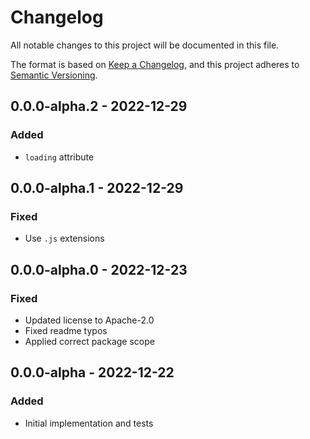 # Changelog

All notable changes to this project will be documented in this file.

The format is based on [Keep a Changelog](https://keepachangelog.com/en/1.0.0/),
and this project adheres to [Semantic Versioning](https://semver.org/spec/v2.0.0.html).

## 0.0.0-alpha.2 - 2022-12-29

### Added
- `loading` attribute

## 0.0.0-alpha.1 - 2022-12-29

### Fixed
- Use `.js` extensions

## 0.0.0-alpha.0 - 2022-12-23

### Fixed
- Updated license to Apache-2.0
- Fixed readme typos
- Applied correct package scope

## 0.0.0-alpha - 2022-12-22

### Added

- Initial implementation and tests

